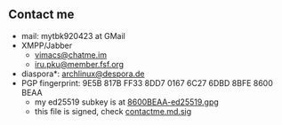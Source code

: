 ## Contact me

* mail: mytbk920423 at GMail
* XMPP/Jabber
  - vimacs@chatme.im
  - iru.pku@member.fsf.org
* diaspora*: archlinux@despora.de
* PGP fingerprint: 9E5B 817B FF33 8DD7 0167  6C27 6DBD 8BFE 8600 BEAA
  - my ed25519 subkey is at [8600BEAA-ed25519.gpg](8600BEAA-ed25519.gpg)
  - this file is signed, check [contactme.md.sig](contactme.md.sig)
